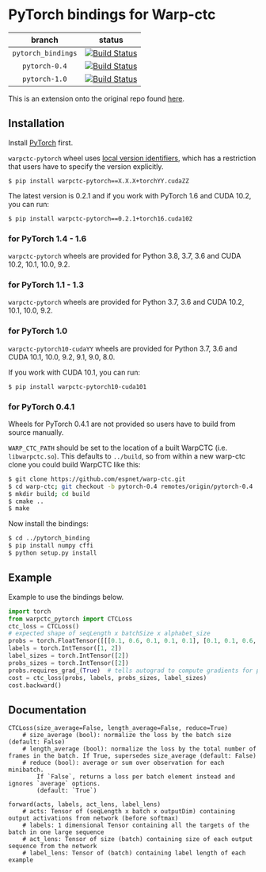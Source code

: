 # PyTorch bindings for Warp-ctc

|branch|status|
|:-:|:-:|
|`pytorch_bindings`|[![Build Status](https://travis-ci.org/espnet/warp-ctc.svg?branch=pytorch_bindings)](https://github.com/espnet/warp-ctc/tree/pytorch_bindings)|
|`pytorch-0.4`|[![Build Status](https://travis-ci.org/espnet/warp-ctc.svg?branch=pytorch-0.4)](https://github.com/espnet/warp-ctc/tree/pytorch-0.4)|
|`pytorch-1.0`|[![Build Status](https://travis-ci.org/espnet/warp-ctc.svg?branch=pytorch-1.0)](https://github.com/espnet/warp-ctc/tree/pytorch-1.0)|

This is an extension onto the original repo found [here](https://github.com/baidu-research/warp-ctc).

## Installation

Install [PyTorch](https://github.com/pytorch/pytorch#installation) first.

`warpctc-pytorch` wheel uses [local version identifiers](https://www.python.org/dev/peps/pep-0440/#local-version-identifiers),
which has a restriction that users have to specify the version explicitly.

```console
$ pip install warpctc-pytorch==X.X.X+torchYY.cudaZZ
```

The latest version is 0.2.1 and if you work with PyTorch 1.6 and CUDA 10.2, you can run:

```console
$ pip install warpctc-pytorch==0.2.1+torch16.cuda102
```

### for PyTorch 1.4 - 1.6

`warpctc-pytorch` wheels are provided for Python 3.8, 3.7, 3.6 and CUDA 10.2, 10.1, 10.0, 9.2.

### for PyTorch 1.1 - 1.3

`warpctc-pytorch` wheels are provided for Python 3.7, 3.6 and CUDA 10.2, 10.1, 10.0, 9.2.

### for PyTorch 1.0

`warpctc-pytorch10-cudaYY` wheels are provided for Python 3.7, 3.6 and CUDA 10.1, 10.0, 9.2, 9.1, 9.0, 8.0.

If you work with CUDA 10.1, you can run:

```console
$ pip install warpctc-pytorch10-cuda101
```

### for PyTorch 0.4.1

Wheels for PyTorch 0.4.1 are not provided so users have to build from source manually.

`WARP_CTC_PATH` should be set to the location of a built WarpCTC
(i.e. `libwarpctc.so`).  This defaults to `../build`, so from within a
new warp-ctc clone you could build WarpCTC like this:

```bash
$ git clone https://github.com/espnet/warp-ctc.git
$ cd warp-ctc; git checkout -b pytorch-0.4 remotes/origin/pytorch-0.4
$ mkdir build; cd build
$ cmake ..
$ make
```

Now install the bindings:
```bash
$ cd ../pytorch_binding
$ pip install numpy cffi
$ python setup.py install
```

## Example

Example to use the bindings below.

```python
import torch
from warpctc_pytorch import CTCLoss
ctc_loss = CTCLoss()
# expected shape of seqLength x batchSize x alphabet_size
probs = torch.FloatTensor([[[0.1, 0.6, 0.1, 0.1, 0.1], [0.1, 0.1, 0.6, 0.1, 0.1]]]).transpose(0, 1).contiguous()
labels = torch.IntTensor([1, 2])
label_sizes = torch.IntTensor([2])
probs_sizes = torch.IntTensor([2])
probs.requires_grad_(True)  # tells autograd to compute gradients for probs
cost = ctc_loss(probs, labels, probs_sizes, label_sizes)
cost.backward()
```

## Documentation

```
CTCLoss(size_average=False, length_average=False, reduce=True)
    # size_average (bool): normalize the loss by the batch size (default: False)
    # length_average (bool): normalize the loss by the total number of frames in the batch. If True, supersedes size_average (default: False)
    # reduce (bool): average or sum over observation for each minibatch.
        If `False`, returns a loss per batch element instead and ignores `average` options.
        (default: `True`)

forward(acts, labels, act_lens, label_lens)
    # acts: Tensor of (seqLength x batch x outputDim) containing output activations from network (before softmax)
    # labels: 1 dimensional Tensor containing all the targets of the batch in one large sequence
    # act_lens: Tensor of size (batch) containing size of each output sequence from the network
    # label_lens: Tensor of (batch) containing label length of each example
```
